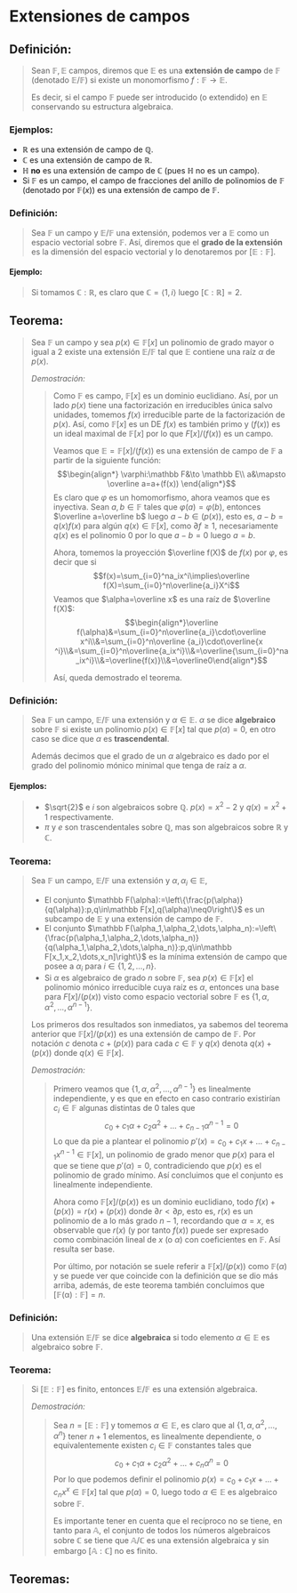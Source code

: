 # Extensiones de campos

## Definición:
> Sean $\mathbb {F,E}$ campos, diremos que $\mathbb E$ es una **extensión de campo** de $\mathbb F$ (denotado $\mathbb{E/F}$) si existe un monomorfismo $f:\mathbb{F\to E}$.
> 
> Es decir, si el campo $\mathbb F$ puede ser introducido (o extendido) en $\mathbb E$ conservando su estructura algebraica.

### Ejemplos:

- $\mathbb R$ es una extensión de campo de $\mathbb Q$.
- $\mathbb C$ es una extensión de campo de $\mathbb R$.
- $\mathbb H$ **no** es una extensión de campo de $\mathbb C$ (pues $\mathbb H$ no es un campo).
- Si $\mathbb F$ es un campo, el campo de fracciones del anillo de polinomios de $\mathbb F$ (denotado por $\mathbb F(x)$) es una extensión de campo de $\mathbb F$.

### Definición:
> Sea $\mathbb F$ un campo y $\mathbb{E/F}$ una extensión, podemos ver a $\mathbb E$ como un espacio vectorial sobre $\mathbb F$. Así, diremos que el **grado de la extensión** es la dimensión del espacio vectorial y lo denotaremos por $[\mathbb {E:F}]$.

#### Ejemplo:
> Si tomamos $\mathbb {C:R}$, es claro que $\mathbb C=\langle 1,i\rangle$ luego $[\mathbb {C:R}]=2$.

## Teorema:
> Sea $\mathbb F$ un campo y sea $p(x)\in\mathbb F[x]$ un polinomio de grado mayor o igual a $2$ existe una extensión $\mathbb {E/F}$ tal que $\mathbb E$ contiene una raíz $\alpha$ de $p(x)$.
> 
> _Demostración:_
> 	
> 	> Como $\mathbb F$ es campo, $\mathbb F[x]$ es un dominio euclidiano. Así, por un lado $p(x)$ tiene una factorización en irreducibles única salvo unidades, tomemos $f(x)$ irreducible parte de la factorización de $p(x)$. Así, como $\mathbb F[x]$ es un DE $f(x)$ es también primo y $(f(x))$ es un ideal maximal de $\mathbb F[x]$ por lo que $F[x]/(f(x))$ es un campo.
> >  
> > Veamos que $\mathbb E=\mathbb F[x]/(f(x))$ es una extensión de campo de $\mathbb F$ a partir de la siguiente función:
> > 	$$\begin{align*}
			\varphi:\mathbb F&\to \mathbb E\\
			a&\mapsto \overline a=a+(f(x))
			\end{align*}$$
> > Es claro que $\varphi$ es un homomorfismo, ahora veamos que es inyectiva. Sean $a,b\in \mathbb F$ tales que $\varphi(a)=\varphi(b)$, entonces $\overline a=\overline b$ luego $a-b\in(p(x))$, esto es, $a-b=q(x)f(x)$ para algún $q(x)\in\mathbb F[x]$, como $\partial f\geq1$, necesariamente $q(x)$ es el polinomio $0$ por lo que $a-b=0$ luego $a=b$.
> > 
> > Ahora, tomemos la proyección $\overline f(X)$ de $f(x)$ por $\varphi$, es decir que si
> > $$f(x)=\sum_{i=0}^na_ix^i\implies\overline f(X)=\sum_{i=0}^n\overline{a_i}X^i$$
> > Veamos que $\alpha=\overline x$ es una raíz de $\overline f(X)$:
> > $$\begin{align*}\overline f(\alpha)&=\sum_{i=0}^n\overline{a_i}\cdot\overline x^i\\&=\sum_{i=0}^n\overline {a_i}\cdot\overline{x ^i}\\&=\sum_{i=0}^n\overline{a_ix^i}\\&=\overline{\sum_{i=0}^na_ix^i}\\&=\overline{f(x)}\\&=\overline0\end{align*}$$
> > 
> > Así, queda demostrado el teorema.

### Definición:
> Sea $\mathbb F$ un campo, $\mathbb{E/F}$ una extensión y $\alpha\in\mathbb E$. $\alpha$ se dice **algebraico** sobre $\mathbb F$ si existe un polinomio $p(x)\in\mathbb F[x]$ tal que $p(\alpha)=0$, en otro caso se dice que $\alpha$ es **trascendental**.
> 
> Además decimos que el grado de un $\alpha$ algebraico es dado por el grado del polinomio mónico minimal que tenga de raíz a $\alpha$.

#### Ejemplos:
> - $\sqrt{2}$ e $i$ son algebraicos sobre $\mathbb Q$. $p(x)=x^2-2$ y $q(x)=x^2+1$ respectivamente.
> - $\pi$ y $e$ son trascendentales sobre $\mathbb Q$, mas son algebraicos sobre $\mathbb R$ y $\mathbb C$.

### Teorema:

> Sea $\mathbb F$ un campo, $\mathbb{E/F}$ una extensión y $\alpha,\alpha_i\in \mathbb E$,
> 
> - El conjunto $\mathbb F(\alpha):=\left\{\frac{p(\alpha)}{q(\alpha)}:p,q\in\mathbb F[x],q(\alpha)\neq0\right\}$ es un subcampo de $\mathbb E$ y una extensión de campo de $\mathbb F$.
> - El conjunto $\mathbb F(\alpha_1,\alpha_2,\dots,\alpha_n):=\left\{\frac{p(\alpha_1,\alpha_2,\dots,\alpha_n)}{q(\alpha_1,\alpha_2,\dots,\alpha_n)}:p,q\in\mathbb F[x_1,x_2,\dots,x_n]\right\}$ es la mínima extensión de campo que posee a $\alpha_i$ para $i\in\{1,2,\dots,n\}$.
> - Si $\alpha$  es algebraico de grado $n$ sobre $\mathbb F$, sea $p(x)\in\mathbb F[x]$ el polinomio mónico irreducible cuya raíz es $\alpha$, entonces una base para $F[x]/(p(x))$ visto como espacio vectorial sobre $\mathbb F$ es $\{1,\alpha,\alpha^2,\dots,\alpha^{n-1}\}$.
> 
> Los primeros dos resultados son inmediatos, ya sabemos del teorema anterior que $\mathbb F[x]/(p(x))$ es una extensión de campo de $\mathbb F$. Por notación $c$ denota $c+(p(x))$ para cada $c\in\mathbb F$ y $q(x)$ denota $q(x)+(p(x))$ donde $q(x)\in \mathbb F[x]$.
> 
> _Demostración:_
> 
>  > Primero veamos que $\{1,\alpha,\alpha^2,\dots,\alpha^{n-1}\}$ es linealmente independiente, y es que en efecto en caso contrario existirían $c_i\in\mathbb F$ algunas distintas de $0$ tales que
> > $$c_0+c_1\alpha+c_2\alpha^2+\dots+c_{n-1}\alpha^{n-1}=0$$
> > Lo que da pie a plantear el polinomio $p'(x)=c_0+c_1x+\dots+c_{n-1}x^{n-1}\in\mathbb F[x]$, un polinomio de grado menor que $p(x)$ para el que se tiene que $p'(\alpha)=0$, contradiciendo que $p(x)$ es el polinomio de grado mínimo. Así concluimos que el conjunto es linealmente independiente.
> >
> > Ahora como $\mathbb F[x]/(p(x))$ es un dominio euclidiano, todo $f(x)+(p(x))=r(x)+(p(x))$ donde $\partial r<\partial p$, esto es, $r(x)$ es un polinomio de a lo más grado $n-1$, recordando que $\alpha=x$, es observable que $r(x)$ (y por tanto $f(x)$) puede ser expresado como combinación lineal de $x$ (o $\alpha$) con coeficientes en $\mathbb F$. Así resulta ser base.
> > 
> > Por último, por notación se suele referir a $\mathbb F[x]/(p(x))$ como $\mathbb F(\alpha)$ y se puede ver que coincide con la definición que se dio más arriba, además, de este teorema también concluimos que $\mathbb{[F(\alpha):F]}=n$.

### Definición:

> Una extensión $\mathbb{E/F}$ se dice **algebraica** si todo elemento $\alpha\in\mathbb{E}$ es algebraico sobre $\mathbb F$.
> 

### Teorema:
> Si $[\mathbb{E:F}]$ es finito, entonces $\mathbb {E/F}$ es una extensión algebraica.
> 
> _Demostración:_
> 
> > Sea $n=[\mathbb {E:F}]$ y tomemos $\alpha\in \mathbb E$, es claro que al $\{1,\alpha,\alpha^2,\dots,\alpha^n\}$ tener $n+1$ elementos, es linealmente dependiente, o equivalentemente existen $c_i\in\mathbb F$ constantes tales que
> > $$c_0+c_1\alpha+c_2\alpha^2+\dots+c_n\alpha^n=0$$
> > Por lo que podemos definir el polinomio $p(x)=c_0+c_1x+\dots+c_nx^x\in\mathbb F[x]$ tal que $p(\alpha)=0$, luego todo $\alpha\in\mathbb E$ es algebraico sobre $\mathbb F$.
> >
> > Es importante tener en cuenta que el recíproco no se tiene, en tanto para $\mathbb A$, el conjunto de todos los números algebraicos sobre $\mathbb C$ se tiene que $\mathbb {A/C}$ es una extensión algebraica y sin embargo $\mathbb{[A:C]}$ no es finito.

## Teoremas: